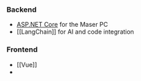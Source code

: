 ### Backend 
- [ASP.NET Core](ASP.NET%20Core.md) for the Maser PC
- [[LangChain]] for AI and code integration

### Frontend
- [[Vue]]
-
